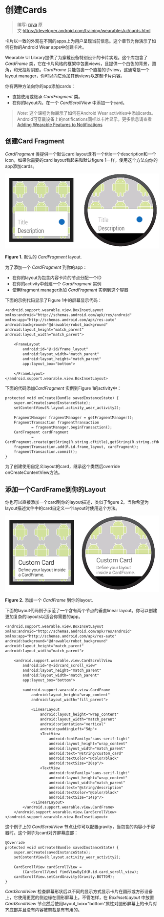 # 创建Cards

> 编写: [roya](https://github.com/RoyaAoki) 原文:<https://developer.android.com/training/wearables/ui/cards.html>

<!--Cards present information to users with a consistent look and feel across different apps. This lesson shows you how to create cards in your Android Wear apps.-->

卡片以一致的外观在不同的apps上为用户呈现当前信息。这个章节为你演示了如何在你的Android Wear apps中创建卡片。

<!--The Wearable UI Library provides implementations of cards specifically designed for wearable devices. This library contains the CardFrame class, which wraps views inside a card-styled frame with a white background, rounded corners, and a light-drop shadow. CardFrame can only contain one direct child, usually a layout manager, to which you can add other views to customize the content inside the card.-->

Wearable UI Library提供了为穿戴设备特别设计的卡片实现。这个库包含了 *CardFrame* 类，它在卡片风格的框架中包裹views，且提供一个白色的背景，圆角，和光投射阴影。*CardFrame* 只能包裹一个直接的子view，这通常是一个layout manager，你可以向它添加其他views以定制卡片内容。

<!--You can add cards to your app in two ways:
Use or extend the CardFragment class.
Add a card inside a CardScrollView in your layout.-->

你有两种方法向你的app添加cards：

* 直接使用或继承 *CardFragment* 类。
* 在你的layout内，在一个 *CardScrollView* 中添加一个card。

<!--Note: This lesson shows you how to add cards to Android Wear activities. Android notifications on wearable devices are also displayed as cards. For more information, see Adding Wearable Features to Notifications.-->

> *Note:* 这个课程为你展示了如何在Android Wear activities中添加cards。Android可穿戴设备上的notifications同样以卡片显示。更多信息请查看 [Adding Wearable Features to Notifications](https://developer.android.com/training/wearables/notifications/index.html)

## 创建Card Fragment
<!--The CardFragment class provides a default card layout with a title, a description, and an icon. Use this approach to add cards to your app if the default card layout shown in figure 1 meets your needs.-->


*CardFragment* 类提供一个默认card layout含有一个title一个description和一个icon，如果你需要的card  layout看起来和默认figure 1一样，使用这个方法向你的app添加cards。

![Figure 1](05_uilib.png)

**Figure 1.** 默认的 *CardFragment* layout.

<!--To add a CardFragment to your app:
In your layout, assign an ID to the element that contains the card
Create a CardFragment instance in your activity
Use the fragment manager to add the CardFragment instance to its container-->

为了添加一个 *CardFragment* 到你的app：

* 在你的layout为包含内容卡片的节点分配一个ID
* 在你的activity中创建一个 *CardFragment* 实例
* 使用fragment manager添加 *CardFragment* 实例到这个容器

<!--The following sample code shows the code for the screen display shown in Figure 1:-->

下面的示例代码显示了Figure 1中的屏幕显示代码：

	<android.support.wearable.view.BoxInsetLayout
	xmlns:android="http://schemas.android.com/apk/res/android"
	xmlns:app="http://schemas.android.com/apk/res-auto"
	android:background="@drawable/robot_background"
	android:layout_height="match_parent"
	android:layout_width="match_parent">

	    <FrameLayout
	        android:id="@+id/frame_layout"
	        android:layout_width="match_parent"
	        android:layout_height="match_parent"
	        app:layout_box="bottom">

	    </FrameLayout>
	</android.support.wearable.view.BoxInsetLayout>
	
<!--The following code adds the CardFragment instance to the activity in Figure 1:-->
下面的代码添加*CardFragment* 实例到Figure 1的activity中：

	protected void onCreate(Bundle savedInstanceState) {
	    super.onCreate(savedInstanceState);
	    setContentView(R.layout.activity_wear_activity2);

	    FragmentManager fragmentManager = getFragmentManager();
	    FragmentTransaction fragmentTransaction 
	    		= fragmentManager.beginTransaction();
	    CardFragment cardFragment 
	    		= CardFragment.create(getString(R.string.cftitle),getString(R.string.cfdesc),R.drawable.p);
	    fragmentTransaction.add(R.id.frame_layout, cardFragment);
	    fragmentTransaction.commit();
	}
	
<!--To create a card with a custom layout using CardFragment, extend this class and override its onCreateContentView method.-->
为了创建使用自定义layout的card，继承这个类然后override onCreateContentView方法。

## 添加一个CardFrame到你的Layout

<!--You can also add a card directly to your layout definition, as shown in figure 2. Use this approach when you want to define a custom layout for the card inside a layout definition file.-->
你也可以直接添加一个card到你的layout描述，类似于figure 2。当你希望为layout描述文件中的card自定义一个layout时使用这个方法。

![](04_uilib.png)

**Figure 2.** 添加一个 *CardFrame* 到你的layout.

<!--The following layout code sample demonstrates a vertical linear layout with two elements. You can create more complex layouts to fit the needs of your app.-->

下面的layout代码例子示范了一个含有两个节点的垂直linear layout。你可以创建更加复杂的layouts以适合你需要的app。

	<android.support.wearable.view.BoxInsetLayout
	xmlns:android="http://schemas.android.com/apk/res/android"
	xmlns:app="http://schemas.android.com/apk/res-auto"
	android:background="@drawable/robot_background"
	android:layout_height="match_parent"
	android:layout_width="match_parent">

	    <android.support.wearable.view.CardScrollView
	        android:id="@+id/card_scroll_view"
	        android:layout_height="match_parent"
	        android:layout_width="match_parent"
	        app:layout_box="bottom">

	        <android.support.wearable.view.CardFrame
	            android:layout_height="wrap_content"
	            android:layout_width="fill_parent">

	            <LinearLayout
	                android:layout_height="wrap_content"
	                android:layout_width="match_parent"
	                android:orientation="vertical"
	                android:paddingLeft="5dp">
	                <TextView
	                    android:fontFamily="sans-serif-light"
	                    android:layout_height="wrap_content"
	                    android:layout_width="match_parent"
	                    android:text="@string/custom_card"
	                    android:textColor="@color/black"
	                    android:textSize="20sp"/>
	                <TextView
	                    android:fontFamily="sans-serif-light"
	                    android:layout_height="wrap_content"
	                    android:layout_width="match_parent"
	                    android:text="@string/description"
	                    android:textColor="@color/black"
	                    android:textSize="14sp"/>
	            </LinearLayout>
	        </android.support.wearable.view.CardFrame>
	    </android.support.wearable.view.CardScrollView>
	</android.support.wearable.view.BoxInsetLayout>

<!--The CardScrollView element in the example layout above lets you assign gravity to the card when its content is smaller than the container. This example aligns the card to the bottom of the screen:-->

这个例子上的 *CardScrollView* 节点让你可以配置gravity，当包含的内容小于容器时。这个例子为card对齐屏幕底部：

	@Override
	protected void onCreate(Bundle savedInstanceState) {
	    super.onCreate(savedInstanceState);
	    setContentView(R.layout.activity_wear_activity2);

	    CardScrollView cardScrollView =
	        (CardScrollView) findViewById(R.id.card_scroll_view);
	    cardScrollView.setCardGravity(Gravity.BOTTOM);
	}
	
<!--CardScrollView detects the shape of the screen and displays the card differently on round and square devices, using wider side margins on round screens. However, placing the CardScrollView element inside a BoxInsetLayout and using the layout_box="bottom" attribute is useful to align the card to the bottom of round screens without cropping its content.-->

*CardScrollView* 检查屏幕形状后以不同的显示方式显示卡片在圆形或方形设备上，它使用更宽的侧边缘在圆形屏幕上。不管怎样，在 *BoxInsetLayout* 中放置 *CardScrollView* 节点然后使用layout_box="bottom"属性对圆形屏幕上的卡片对齐底部并且没有内容被剪裁是有有用的。